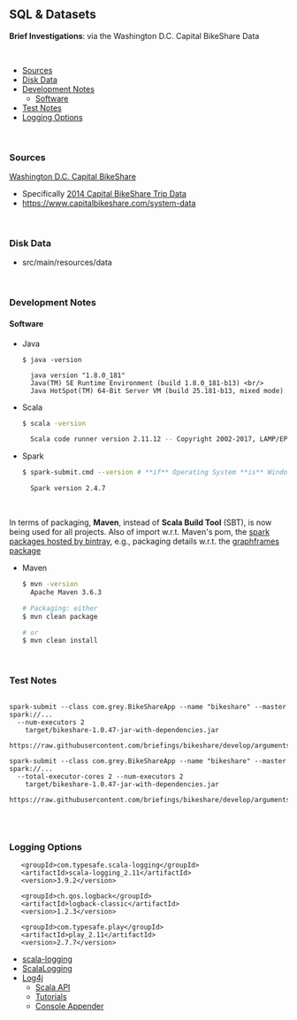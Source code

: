 ## SQL & Datasets

**Brief Investigations**: via the Washington D.C. Capital BikeShare Data

<br/>

* [Sources](#sources)
* [Disk Data](#disk-data)
* [Development Notes](#development-notes)
  * [Software](#software)
* [Test Notes](#test-notes)  
* [Logging Options](#logging-options)

<br/>

### Sources

[Washington D.C. Capital BikeShare](https://www.capitalbikeshare.com)
* Specifically [2014 Capital BikeShare Trip Data](https://s3.amazonaws.com/capitalbikeshare-data/2014-capitalbikeshare-tripdata.zip)
* https://www.capitalbikeshare.com/system-data

<br/>

### Disk Data

* src/main/resources/data

<br/>

### Development Notes

#### Software

*  Java <br/> 
    ```
    $ java -version
    
      java version "1.8.0_181"
      Java(TM) SE Runtime Environment (build 1.8.0_181-b13) <br/> 
      Java HotSpot(TM) 64-Bit Server VM (build 25.181-b13, mixed mode)
    ```

* Scala <br/> 
    ```bash
    $ scala -version
    
      Scala code runner version 2.11.12 -- Copyright 2002-2017, LAMP/EPFL
    ```

* Spark <br/> 
    ```bash
    $ spark-submit.cmd --version # **if** Operating System **is** Windows
    
      Spark version 2.4.7
    ```

<br/> 

In terms of packaging, **Maven**, instead of **Scala Build Tool** (SBT), is now being used for all projects.  Also of import w.r.t. Maven's 
pom, the [spark packages hosted by bintray](https://dl.bintray.com/spark-packages/maven/), e.g., packaging details w.r.t. 
the [graphframes package](https://dl.bintray.com/spark-packages/maven/graphframes/graphframes/0.8.1-spark2.4-s_2.11/)
  
* Maven <br/>
    ```bash
    $ mvn -version    
      Apache Maven 3.6.3 
    
    # Packaging: either
    $ mvn clean package 
    
    # or 
    $ mvn clean install
    ```

<br/>

### Test Notes

```shell

spark-submit --class com.grey.BikeShareApp --name "bikeshare" --master spark://... 
  --num-executors 2 
    target/bikeshare-1.0.47-jar-with-dependencies.jar 
      https://raw.githubusercontent.com/briefings/bikeshare/develop/arguments.yaml
  
spark-submit --class com.grey.BikeShareApp --name "bikeshare" --master spark://... 
  --total-executor-cores 2 --num-executors 2 
    target/bikeshare-1.0.47-jar-with-dependencies.jar 
      https://raw.githubusercontent.com/briefings/bikeshare/develop/arguments.yaml
  
```

<br>

### Logging Options

 ```
    <groupId>com.typesafe.scala-logging</groupId>
    <artifactId>scala-logging_2.11</artifactId>
    <version>3.9.2</version>
    
    <groupId>ch.qos.logback</groupId>
    <artifactId>logback-classic</artifactId>
    <version>1.2.3</version>
      
    <groupId>com.typesafe.play</groupId>
    <artifactId>play_2.11</artifactId>
    <version>2.7.7</version>
```

* [scala-logging](https://index.scala-lang.org/lightbend/scala-logging/scala-logging/3.9.2?target=_2.11)
* [ScalaLogging](https://www.playframework.com/documentation/2.6.x/ScalaLogging) <br/>
* [Log4j](https://logging.apache.org/log4j/2.x/)
  * [Scala API](https://logging.apache.org/log4j/scala/)
  * [Tutorials](https://howtodoinjava.com/log4j/)
  * [Console Appender](https://howtodoinjava.com/log4j/log4j-console-appender-example/)



